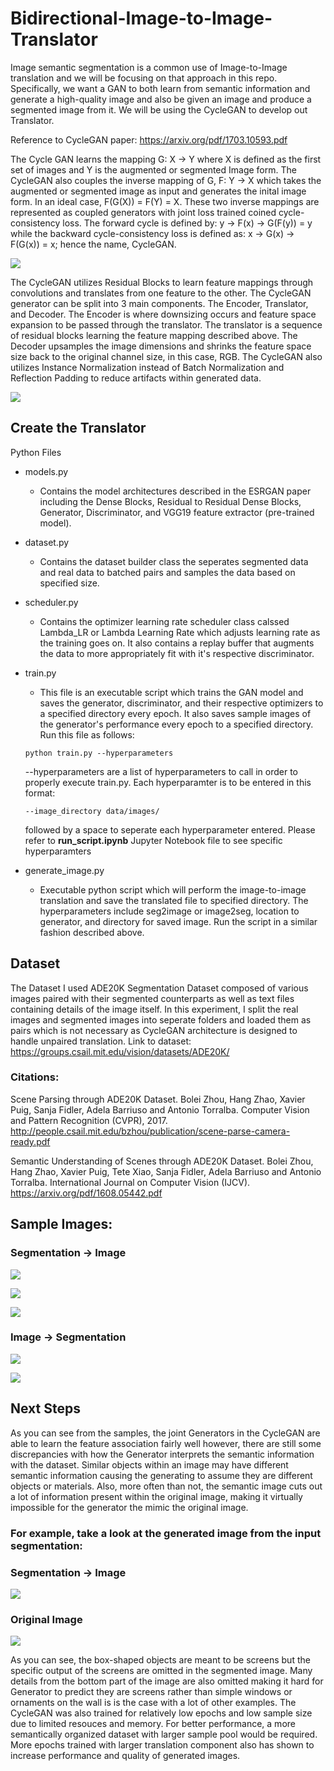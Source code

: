 # Bidirectional-Image-to-Image-Translator

Image semantic segmentation is a common use of Image-to-Image translation and we will be focusing on that approach in this repo. Specifically, we want a GAN to both learn from semantic information and generate a high-quality image and also be given an image and produce a segmented image from it. We will be using the CycleGAN to develop out Translator.

Reference to CycleGAN paper: https://arxiv.org/pdf/1703.10593.pdf

The Cycle GAN learns the mapping G: X -> Y where X is defined as the first set of images and Y is the augmented or segmented Image form. The CycleGAN also couples the inverse mapping of G, F: Y -> X which takes the augmented or segmented image as input and generates the inital image form. In an ideal case, F(G(X)) = F(Y) = X. These two inverse mappings are represented as coupled generators with joint loss trained coined cycle-consistency loss. The forward cycle is defined by: y -> F(x) -> G(F(y)) = y while the backward cycle-consistency loss is defined as: x -> G(x) -> F(G(x)) = x; hence the name, CycleGAN. 

![](data/uploads/CycleGAN_map_function.png)

The CycleGAN utilizes Residual Blocks to learn feature mappings through convolutions and translates from one feature to the other. The CycleGAN generator can be split into 3 main components. The Encoder, Translator, and Decoder. The Encoder is where downsizing occurs and feature space expansion to be passed through the translator. The translator is a sequence of residual blocks learning the feature mapping described above. The Decoder upsamples the image dimensions and shrinks the feature space size back to the original channel size, in this case, RGB. The CycleGAN also utilizes Instance Normalization instead of Batch Normalization and Reflection Padding to reduce artifacts within generated data. 

![](data/uploads/CycleGAN_architecture.png)

## Create the Translator

Python Files
  - models.py
    - Contains the model architectures described in the ESRGAN paper including the Dense Blocks, Residual to Residual Dense Blocks, Generator, Discriminator, and VGG19 feature extractor (pre-trained model).
   
  - dataset.py
    - Contains the dataset builder class the seperates segmented data and real data to batched pairs and samples the data based on specified size.
    
  - scheduler.py
    - Contains the optimizer learning rate scheduler class calssed Lambda_LR or Lambda Learning Rate which adjusts learning rate as the training goes on. It also contains a replay buffer that augments the data to more appropriately fit with it's respective discriminator.
    
  - train.py
    - This file is an executable script which trains the GAN model and saves the generator, discriminator, and their respective optimizers to a specified directory every epoch. It also saves sample images of the generator's performance every epoch to a specified directory. Run this file as follows:
    ```
    python train.py --hyperparameters
    ```
    --hyperparameters are a list of hyperparameters to call in order to properly execute train.py. Each hyperparamter is to be entered in this format:
    ```
    --image_directory data/images/
    ```
    followed by a space to seperate each hyperparameter entered. Please refer to **run_script.ipynb** Jupyter Notebook file to see specific hyperparamters
    
  - generate_image.py
    - Executable python script which will perform the image-to-image translation and save the translated file to specified directory. The hyperparameters include seg2image or image2seg, location to generator, and directory for saved image. Run the script in a similar fashion described above.

## Dataset

The Dataset I used ADE20K Segmentation Dataset composed of various images paired with their segmented counterparts as well as text files containing details of the image itself. In this experiment, I split the real images and segmented images into seperate folders and loaded them as pairs which is not necessary as CycleGAN architecture is designed to handle unpaired translation. Link to dataset: https://groups.csail.mit.edu/vision/datasets/ADE20K/

### Citations: 

Scene Parsing through ADE20K Dataset. Bolei Zhou, Hang Zhao, Xavier Puig, Sanja Fidler, Adela Barriuso and Antonio Torralba. Computer Vision and Pattern Recognition (CVPR), 2017. http://people.csail.mit.edu/bzhou/publication/scene-parse-camera-ready.pdf

Semantic Understanding of Scenes through ADE20K Dataset. Bolei Zhou, Hang Zhao, Xavier Puig, Tete Xiao, Sanja Fidler, Adela Barriuso and Antonio Torralba. International Journal on Computer Vision (IJCV). https://arxiv.org/pdf/1608.05442.pdf

## Sample Images:

### Segmentation -> Image

![](data/uploads/sample1.png)

![](data/uploads/sample0.png)

![](data/uploads/sample2.png)

### Image -> Segmentation

![](data/uploads/sample3.png)

![](data/uploads/sample4.png)

## Next Steps

As you can see from the samples, the joint Generators in the CycleGAN are able to learn the feature association fairly well however, there are still some discrepancies with how the Generator interprets the semantic information with the dataset. Similar objects within an image may have different semantic information causing the generating to assume they are different objects or materials. Also, more often than not, the semantic image cuts out a lot of information present within the original image, making it virtually impossible for the generator the mimic the original image.

### For example, take a look at the generated image from the input segmentation:

### Segmentation -> Image
![](data/uploads/data_discrepency1.png)

### Original Image
![](data/uploads/data_discrepency2.png)

As you can see, the box-shaped objects are meant to be screens but the specific output of the screens are omitted in the segmented image. Many details from the bottom part of the image are also omitted making it hard for Generator to predict they are screens rather than simple windows or ornaments on the wall is is the case with a lot of other examples. The CycleGAN was also trained for relatively low epochs and low sample size due to limited resouces and memory. For better performance, a more semantically organized dataset with larger sample pool would be required. More epochs trained with larger translation component also has shown to increase performance and quality of generated images.



